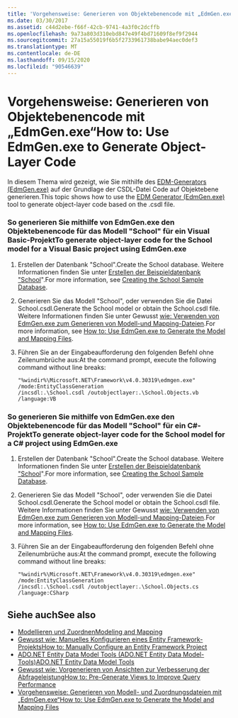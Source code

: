 ```yaml
---
title: 'Vorgehensweise: Generieren von Objektebenencode mit „EdmGen.exe“'
ms.date: 03/30/2017
ms.assetid: c44d2ebe-f66f-42cb-9741-4a3f0c2dcffb
ms.openlocfilehash: 9a73a803d310ebd847e49f4bd71609f8ef9f2944
ms.sourcegitcommit: 27a15a55019f6b5f2733961738babe94aec0def3
ms.translationtype: MT
ms.contentlocale: de-DE
ms.lasthandoff: 09/15/2020
ms.locfileid: "90546639"
---
```

# <a name="how-to-use-edmgenexe-to-generate-object-layer-code"></a><span data-ttu-id="a6f1f-102">Vorgehensweise: Generieren von Objektebenencode mit „EdmGen.exe“</span><span class="sxs-lookup"><span data-stu-id="a6f1f-102">How to: Use EdmGen.exe to Generate Object-Layer Code</span></span>
<span data-ttu-id="a6f1f-103">In diesem Thema wird gezeigt, wie Sie mithilfe des [EDM-Generators (EdmGen.exe)](edm-generator-edmgen-exe.md) auf der Grundlage der CSDL-Datei Code auf Objektebene generieren.</span><span class="sxs-lookup"><span data-stu-id="a6f1f-103">This topic shows how to use the [EDM Generator (EdmGen.exe)](edm-generator-edmgen-exe.md) tool to generate object-layer code  based on the .csdl file.</span></span>  
  
### <a name="to-generate-object-layer-code-for-the-school-model-for-a-visual-basic-project-using-edmgenexe"></a><span data-ttu-id="a6f1f-104">So generieren Sie mithilfe von EdmGen.exe den Objektebenencode für das Modell "School" für ein Visual Basic-Projekt</span><span class="sxs-lookup"><span data-stu-id="a6f1f-104">To generate object-layer code for the School model for a Visual Basic project using EdmGen.exe</span></span>  
  
1. <span data-ttu-id="a6f1f-105">Erstellen der Datenbank "School".</span><span class="sxs-lookup"><span data-stu-id="a6f1f-105">Create the School database.</span></span> <span data-ttu-id="a6f1f-106">Weitere Informationen finden Sie unter [Erstellen der Beispieldatenbank "School](/previous-versions/dotnet/netframework-4.0/bb399731(v=vs.100))".</span><span class="sxs-lookup"><span data-stu-id="a6f1f-106">For more information, see [Creating the School Sample Database](/previous-versions/dotnet/netframework-4.0/bb399731(v=vs.100)).</span></span>  
  
2. <span data-ttu-id="a6f1f-107">Generieren Sie das Modell "School", oder verwenden Sie die Datei School.csdl.</span><span class="sxs-lookup"><span data-stu-id="a6f1f-107">Generate the School model or obtain the School.csdl file.</span></span> <span data-ttu-id="a6f1f-108">Weitere Informationen finden Sie unter Gewusst [wie: Verwenden von EdmGen.exe zum Generieren von Modell-und Mapping-Dateien](how-to-use-edmgen-exe-to-generate-the-model-and-mapping-files.md).</span><span class="sxs-lookup"><span data-stu-id="a6f1f-108">For more information, see [How to: Use EdmGen.exe to Generate the Model and Mapping Files](how-to-use-edmgen-exe-to-generate-the-model-and-mapping-files.md).</span></span>  
  
3. <span data-ttu-id="a6f1f-109">Führen Sie an der Eingabeaufforderung den folgenden Befehl ohne Zeilenumbrüche aus:</span><span class="sxs-lookup"><span data-stu-id="a6f1f-109">At the command prompt, execute the following command without line breaks:</span></span>  
  
    ```console  
    "%windir%\Microsoft.NET\Framework\v4.0.30319\edmgen.exe" /mode:EntityClassGeneration
    /incsdl:.\School.csdl /outobjectlayer:.\School.Objects.vb /language:VB  
    ```  
  
### <a name="to-generate-object-layer-code-for-the-school-model-for-a-c-project-using-edmgenexe"></a><span data-ttu-id="a6f1f-110">So generieren Sie mithilfe von EdmGen.exe den Objektebenencode für das Modell "School" für ein C#-Projekt</span><span class="sxs-lookup"><span data-stu-id="a6f1f-110">To generate object-layer code for the School model for a C# project using EdmGen.exe</span></span>  
  
1. <span data-ttu-id="a6f1f-111">Erstellen der Datenbank "School".</span><span class="sxs-lookup"><span data-stu-id="a6f1f-111">Create the School database.</span></span> <span data-ttu-id="a6f1f-112">Weitere Informationen finden Sie unter [Erstellen der Beispieldatenbank "School](/previous-versions/dotnet/netframework-4.0/bb399731(v=vs.100))".</span><span class="sxs-lookup"><span data-stu-id="a6f1f-112">For more information, see [Creating the School Sample Database](/previous-versions/dotnet/netframework-4.0/bb399731(v=vs.100)).</span></span>  
  
2. <span data-ttu-id="a6f1f-113">Generieren Sie das Modell "School", oder verwenden Sie die Datei School.csdl.</span><span class="sxs-lookup"><span data-stu-id="a6f1f-113">Generate the School model or obtain the School.csdl file.</span></span> <span data-ttu-id="a6f1f-114">Weitere Informationen finden Sie unter Gewusst [wie: Verwenden von EdmGen.exe zum Generieren von Modell-und Mapping-Dateien](how-to-use-edmgen-exe-to-generate-the-model-and-mapping-files.md).</span><span class="sxs-lookup"><span data-stu-id="a6f1f-114">For more information, see [How to: Use EdmGen.exe to Generate the Model and Mapping Files](how-to-use-edmgen-exe-to-generate-the-model-and-mapping-files.md).</span></span>  
  
3. <span data-ttu-id="a6f1f-115">Führen Sie an der Eingabeaufforderung den folgenden Befehl ohne Zeilenumbrüche aus:</span><span class="sxs-lookup"><span data-stu-id="a6f1f-115">At the command prompt, execute the following command without line breaks:</span></span>  
  
    ```console  
    "%windir%\Microsoft.NET\Framework\v4.0.30319\edmgen.exe" /mode:EntityClassGeneration
    /incsdl:.\School.csdl /outobjectlayer:.\School.Objects.cs /language:CSharp  
    ```  
  
## <a name="see-also"></a><span data-ttu-id="a6f1f-116">Siehe auch</span><span class="sxs-lookup"><span data-stu-id="a6f1f-116">See also</span></span>

- [<span data-ttu-id="a6f1f-117">Modellieren und Zuordnen</span><span class="sxs-lookup"><span data-stu-id="a6f1f-117">Modeling and Mapping</span></span>](modeling-and-mapping.md)
- <span data-ttu-id="a6f1f-118">[Gewusst wie: Manuelles Konfigurieren eines Entity Framework-Projekts](/previous-versions/dotnet/netframework-4.0/bb738546(v=vs.100))</span><span class="sxs-lookup"><span data-stu-id="a6f1f-118">[How to: Manually Configure an Entity Framework Project](/previous-versions/dotnet/netframework-4.0/bb738546(v=vs.100))</span></span>
- <span data-ttu-id="a6f1f-119">[ADO.NET Entity Data Model Tools (ADO.NET Entity Data Model-Tools)](/previous-versions/dotnet/netframework-4.0/bb399249(v=vs.100))</span><span class="sxs-lookup"><span data-stu-id="a6f1f-119">[ADO.NET Entity Data Model  Tools](/previous-versions/dotnet/netframework-4.0/bb399249(v=vs.100))</span></span>
- <span data-ttu-id="a6f1f-120">[Gewusst wie: Vorgenerieren von Ansichten zur Verbesserung der Abfrageleistung](/previous-versions/dotnet/netframework-4.0/bb896240(v=vs.100))</span><span class="sxs-lookup"><span data-stu-id="a6f1f-120">[How to: Pre-Generate Views to Improve Query Performance](/previous-versions/dotnet/netframework-4.0/bb896240(v=vs.100))</span></span>
- [<span data-ttu-id="a6f1f-121">Vorgehensweise: Generieren von Modell- und Zuordnungsdateien mit „EdmGen.exe“</span><span class="sxs-lookup"><span data-stu-id="a6f1f-121">How to: Use EdmGen.exe to Generate the Model and Mapping Files</span></span>](how-to-use-edmgen-exe-to-generate-the-model-and-mapping-files.md)

